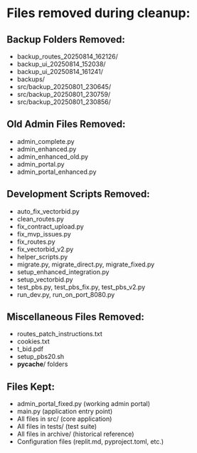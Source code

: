 Files removed during cleanup:
=============================

## Backup Folders Removed:
- backup_routes_20250814_162126/
- backup_ui_20250814_152038/
- backup_ui_20250814_161241/
- backups/
- src/backup_20250801_230645/
- src/backup_20250801_230759/
- src/backup_20250801_230856/

## Old Admin Files Removed:
- admin_complete.py
- admin_enhanced.py
- admin_enhanced_old.py
- admin_portal.py
- admin_portal_enhanced.py

## Development Scripts Removed:
- auto_fix_vectorbid.py
- clean_routes.py
- fix_contract_upload.py
- fix_mvp_issues.py
- fix_routes.py
- fix_vectorbid_v2.py
- helper_scripts.py
- migrate.py, migrate_direct.py, migrate_fixed.py
- setup_enhanced_integration.py
- setup_vectorbid.py
- test_pbs.py, test_pbs_fix.py, test_pbs_v2.py
- run_dev.py, run_on_port_8080.py

## Miscellaneous Files Removed:
- routes_patch_instructions.txt
- cookies.txt
- t_bid.pdf
- setup_pbs20.sh
- __pycache__/ folders

## Files Kept:
- admin_portal_fixed.py (working admin portal)
- main.py (application entry point)
- All files in src/ (core application)
- All files in tests/ (test suite)
- All files in archive/ (historical reference)
- Configuration files (replit.md, pyproject.toml, etc.)
